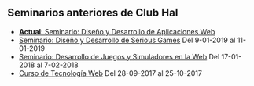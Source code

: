 ## Seminarios anteriores de Club Hal

- [**Actual**: Seminario: Diseño y Desarrollo de Aplicaciones Web](/)
- [Seminario: Diseño y Desarrollo de Serious Games](2019-01-DisenoYDesarrolloDeSeriousGames) Del 9-01-2019 al 11-01-2019
- [Seminario: Desarrollo de Juegos y Simuladores en la Web](2018-01-DesarrolloDeJuegosYSimuladores) Del 17-01-2018 al 7-02-2018
- [Curso de Tecnología Web](2017-09-TecnologiaWeb) Del 28-09-2017 al 25-10-2017
